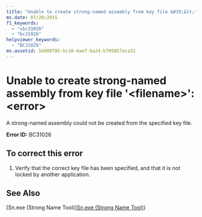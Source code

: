 ```yaml
---
title: "Unable to create strong-named assembly from key file &#39;&lt;filename&gt;&#39;: &lt;error&gt;"
ms.date: 07/20/2015
f1_keywords: 
  - "vbc31026"
  - "bc31026"
helpviewer_keywords: 
  - "BC31026"
ms.assetid: 5dd09785-bc10-4ae7-ba24-b795057aca31
---
```

# Unable to create strong-named assembly from key file &#39;&lt;filename&gt;&#39;: &lt;error&gt;
A strong-named assembly could not be created from the specified key file.  
  
 **Error ID:** BC31026  
  
## To correct this error  
  
1. Verify that the correct key file has been specified, and that it is not locked by another application.  
  
## See Also  
 [Sn.exe (Strong Name Tool)][Sn.exe (Strong Name Tool)](../../../framework/tools/sn-exe-strong-name-tool.md))

